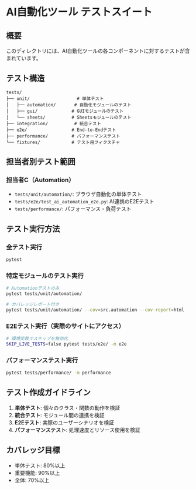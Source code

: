 # AI自動化ツール テストスイート

## 概要
このディレクトリには、AI自動化ツールの各コンポーネントに対するテストが含まれています。

## テスト構造

```
tests/
├── unit/                  # 単体テスト
│   ├── automation/       # 自動化モジュールのテスト
│   ├── gui/             # GUIモジュールのテスト
│   └── sheets/          # Sheetsモジュールのテスト
├── integration/          # 統合テスト
├── e2e/                 # End-to-Endテスト
├── performance/         # パフォーマンステスト
└── fixtures/            # テスト用フィクスチャ
```

## 担当者別テスト範囲

### 担当者C（Automation）
- `tests/unit/automation/`: ブラウザ自動化の単体テスト
- `tests/e2e/test_ai_automation_e2e.py`: AI連携のE2Eテスト
- `tests/performance/`: パフォーマンス・負荷テスト

## テスト実行方法

### 全テスト実行
```bash
pytest
```

### 特定モジュールのテスト実行
```bash
# Automationテストのみ
pytest tests/unit/automation/

# カバレッジレポート付き
pytest tests/unit/automation/ --cov=src.automation --cov-report=html
```

### E2Eテスト実行（実際のサイトにアクセス）
```bash
# 環境変数でスキップを無効化
SKIP_LIVE_TESTS=false pytest tests/e2e/ -m e2e
```

### パフォーマンステスト実行
```bash
pytest tests/performance/ -m performance
```

## テスト作成ガイドライン

1. **単体テスト**: 個々のクラス・関数の動作を検証
2. **統合テスト**: モジュール間の連携を検証
3. **E2Eテスト**: 実際のユーザーシナリオを検証
4. **パフォーマンステスト**: 処理速度とリソース使用を検証

## カバレッジ目標

- 単体テスト: 80%以上
- 重要機能: 90%以上
- 全体: 70%以上